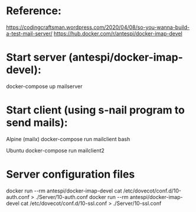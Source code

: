# Reference: 
https://codingcraftsman.wordpress.com/2020/04/08/so-you-wanna-build-a-test-mail-server/
https://hub.docker.com/r/antespi/docker-imap-devel

# Start server (antespi/docker-imap-devel):
docker-compose up mailserver



# Start client (using s-nail program to send mails):
Alpine (mailx)
docker-compose run mailclient bash

Ubuntu
docker-compose run mailclient2




# Server configuration files
docker run --rm antespi/docker-imap-devel cat /etc/dovecot/conf.d/10-auth.conf > ./Server/10-auth.conf
docker run --rm antespi/docker-imap-devel cat /etc/dovecot/conf.d/10-ssl.conf > ./Server/10-ssl.conf